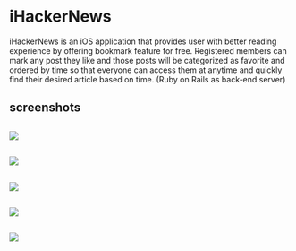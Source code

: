 iHackerNews
====

iHackerNews is an iOS application that provides user with better reading experience by offering bookmark feature for free. Registered members can mark any post they like and those posts will be categorized as favorite and ordered by time so that everyone can access them at anytime and quickly find their desired article based on time. (Ruby on Rails as back-end server)

screenshots
---
![](./screenshots/login.jpg)
--------------
![](./screenshots/register_acc.jpg)
--------------
![](./screenshots/bookmark_news.jpg)
-------------
![](./screenshots/favorite_news.jpg)
-----------------
![](./screenshots/reading_news.jpg)
----------------


